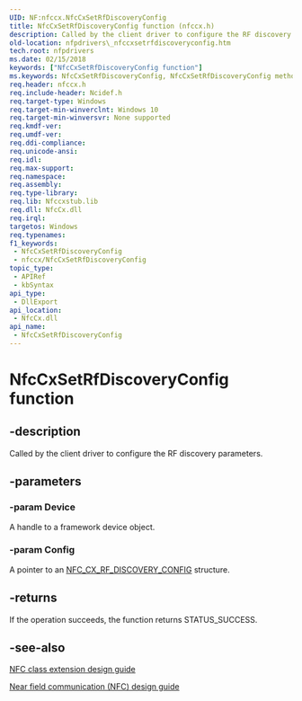 ```yaml
---
UID: NF:nfccx.NfcCxSetRfDiscoveryConfig
title: NfcCxSetRfDiscoveryConfig function (nfccx.h)
description: Called by the client driver to configure the RF discovery parameters.
old-location: nfpdrivers\_nfccxsetrfdiscoveryconfig.htm
tech.root: nfpdrivers
ms.date: 02/15/2018
keywords: ["NfcCxSetRfDiscoveryConfig function"]
ms.keywords: NfcCxSetRfDiscoveryConfig, NfcCxSetRfDiscoveryConfig method [Near-Field Proximity Drivers], nfccx/NfcCxSetRfDiscoveryConfig, nfpdrivers._nfccxsetrfdiscoveryconfig
req.header: nfccx.h
req.include-header: Ncidef.h
req.target-type: Windows
req.target-min-winverclnt: Windows 10
req.target-min-winversvr: None supported
req.kmdf-ver: 
req.umdf-ver: 
req.ddi-compliance: 
req.unicode-ansi: 
req.idl: 
req.max-support: 
req.namespace: 
req.assembly: 
req.type-library: 
req.lib: Nfccxstub.lib
req.dll: NfcCx.dll
req.irql: 
targetos: Windows
req.typenames: 
f1_keywords:
 - NfcCxSetRfDiscoveryConfig
 - nfccx/NfcCxSetRfDiscoveryConfig
topic_type:
 - APIRef
 - kbSyntax
api_type:
 - DllExport
api_location:
 - NfcCx.dll
api_name:
 - NfcCxSetRfDiscoveryConfig
---
```


# NfcCxSetRfDiscoveryConfig function


## -description

Called by the client driver to configure the RF discovery parameters.

## -parameters

### -param Device

A handle to a framework device object.

### -param Config

A pointer to an <a href="/windows-hardware/drivers/ddi/nfccx/ns-nfccx-_nfc_cx_rf_discovery_config">NFC_CX_RF_DISCOVERY_CONFIG</a> structure.

## -returns

If the operation succeeds, the function returns STATUS_SUCCESS.

## -see-also

<a href="/windows-hardware/drivers/nfc/nfc-class-extension-">NFC class extension design guide</a>



<a href="/windows-hardware/drivers/nfc/">Near field communication (NFC) design guide</a>
